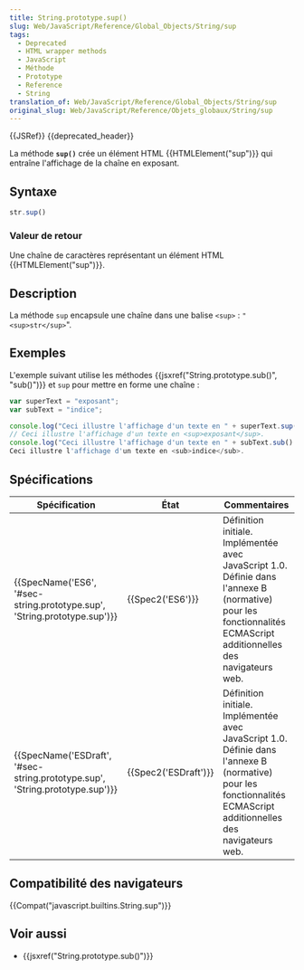 ```yaml
---
title: String.prototype.sup()
slug: Web/JavaScript/Reference/Global_Objects/String/sup
tags:
  - Deprecated
  - HTML wrapper methods
  - JavaScript
  - Méthode
  - Prototype
  - Reference
  - String
translation_of: Web/JavaScript/Reference/Global_Objects/String/sup
original_slug: Web/JavaScript/Reference/Objets_globaux/String/sup
---
```

{{JSRef}} {{deprecated_header}}

La méthode **`sup()`** crée un élément HTML {{HTMLElement("sup")}} qui entraîne l'affichage de la chaîne en exposant.

## Syntaxe

```js
str.sup()
```

### Valeur de retour

Une chaîne de caractères représentant un élément HTML {{HTMLElement("sup")}}.

## Description

La méthode `sup` encapsule une chaîne dans une balise `<sup>` :
`"<sup>str</sup>`".

## Exemples

L'exemple suivant utilise les méthodes {{jsxref("String.prototype.sub()", "sub()")}} et `sup` pour mettre en forme une chaîne :

```js
var superText = "exposant";
var subText = "indice";

console.log("Ceci illustre l'affichage d'un texte en " + superText.sup() + ".");
// Ceci illustre l'affichage d'un texte en <sup>exposant</sup>.
console.log("Ceci illustre l'affichage d'un texte en " + subText.sub() + ".");
Ceci illustre l'affichage d'un texte en <sub>indice</sub>.
```

## Spécifications

| Spécification                                                                                        | État                         | Commentaires                                                                                                                                                      |
| ---------------------------------------------------------------------------------------------------- | ---------------------------- | ----------------------------------------------------------------------------------------------------------------------------------------------------------------- |
| {{SpecName('ES6', '#sec-string.prototype.sup', 'String.prototype.sup')}}     | {{Spec2('ES6')}}         | Définition initiale. Implémentée avec JavaScript 1.0. Définie dans l'annexe B (normative) pour les fonctionnalités ECMAScript additionnelles des navigateurs web. |
| {{SpecName('ESDraft', '#sec-string.prototype.sup', 'String.prototype.sup')}} | {{Spec2('ESDraft')}} | Définition initiale. Implémentée avec JavaScript 1.0. Définie dans l'annexe B (normative) pour les fonctionnalités ECMAScript additionnelles des navigateurs web. |

## Compatibilité des navigateurs

{{Compat("javascript.builtins.String.sup")}}

## Voir aussi

- {{jsxref("String.prototype.sub()")}}
